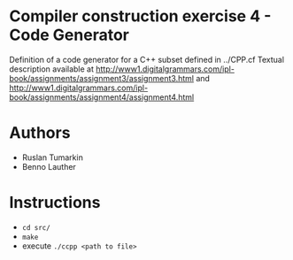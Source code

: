 # Compiler construction exercise 4 - Code Generator
Definition of a code generator for a C++ subset defined in ../CPP.cf
Textual description available at http://www1.digitalgrammars.com/ipl-book/assignments/assignment3/assignment3.html and http://www1.digitalgrammars.com/ipl-book/assignments/assignment4/assignment4.html

# Authors
* Ruslan Tumarkin
* Benno Lauther


# Instructions

* `cd src/`
* `make`
* execute `./ccpp <path to file>`

